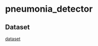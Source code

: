 # pneumonia_detector

## Dataset

[dataset](https://www.kaggle.com/datasets/paultimothymooney/chest-xray-pneumonia)
